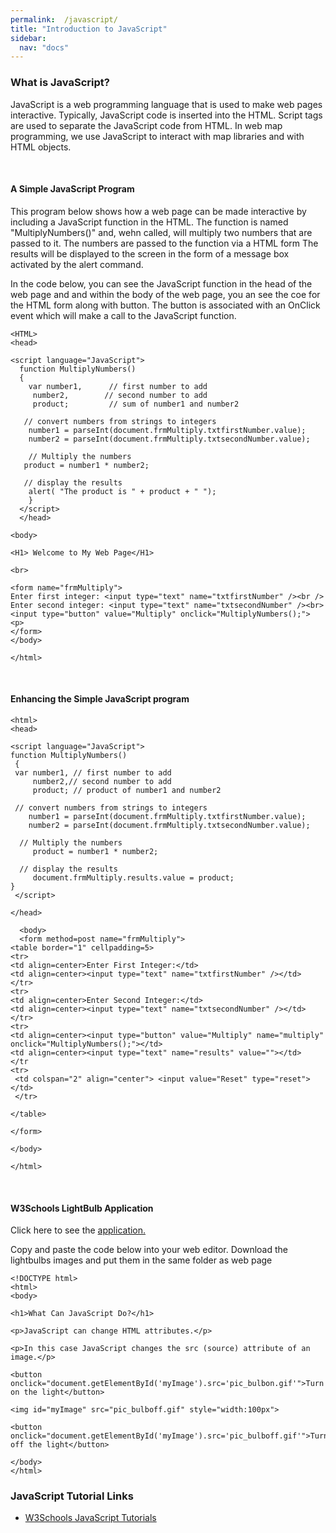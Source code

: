 ```yaml
---
permalink:  /javascript/
title: "Introduction to JavaScript"
sidebar:
  nav: "docs"
---
```




### What is JavaScript?

JavaScript is a web programming language that is used to make web pages interactive.  Typically, JavaScript code is inserted 
into the HTML. Script tags are used to separate the JavaScript code from HTML.  In web map programming, we use JavaScript to 
interact with map libraries and with HTML objects.

 
<br>
 

#### A Simple JavaScript Program

This program below shows how a web page can be made interactive by including a JavaScript function in the HTML.  The function is named "MultiplyNumbers()" and, wehn called, will multiply two numbers that are passed to it.  The numbers are passed to the function via a HTML form  The results will be displayed to the screen in the form of a message box activated by the alert command.   

In the code below, you can see the JavaScript function in the head of the web page and and within the body of the web page, you an see the coe for the HTML form along with  button. The button is associated with an OnClick event which will make a call to the JavaScript function.   

    <HTML>
    <head>

    <script language="JavaScript">
      function MultiplyNumbers()
      {
        var number1,      // first number to add
         number2,        // second number to add
         product;         // sum of number1 and number2

       // convert numbers from strings to integers
        number1 = parseInt(document.frmMultiply.txtfirstNumber.value);
        number2 = parseInt(document.frmMultiply.txtsecondNumber.value);

        // Multiply the numbers
       product = number1 * number2;

       // display the results
        alert( "The product is " + product + " ");
        }
      </script>
      </head>

    <body>

    <H1> Welcome to My Web Page</H1>
    
    <br>

    <form name="frmMultiply">
    Enter first integer: <input type="text" name="txtfirstNumber" /><br />
    Enter second integer: <input type="text" name="txtsecondNumber" /><br>
    <input type="button" value="Multiply" onclick="MultiplyNumbers();">
    <p>
    </form>             
    </body>

    </html>




<br> 

#### Enhancing the Simple JavaScript program 

    <html>
    <head>

    <script language="JavaScript">
    function MultiplyNumbers()
     {
     var number1, // first number to add
         number2,// second number to add
         product; // product of number1 and number2

     // convert numbers from strings to integers
        number1 = parseInt(document.frmMultiply.txtfirstNumber.value);
        number2 = parseInt(document.frmMultiply.txtsecondNumber.value);

      // Multiply the numbers
         product = number1 * number2;

      // display the results
         document.frmMultiply.results.value = product;
    }
     </script>

    </head>

      <body>
      <form method=post name="frmMultiply">
    <table border="1" cellpadding=5>
    <tr>
    <td align=center>Enter First Integer:</td>
    <td align=center><input type="text" name="txtfirstNumber" /></td>
    </tr>
    <tr>
    <td align=center>Enter Second Integer:</td>
    <td align=center><input type="text" name="txtsecondNumber" /></td>
    </tr>
    <tr>
    <td align=center><input type="button" value="Multiply" name="multiply" onclick="MultiplyNumbers();"></td>
    <td align=center><input type="text" name="results" value=""></td>
    </tr
    <tr>
     <td colspan="2" align="center"> <input value="Reset" type="reset"></td>
     </tr>

    </table>

    </form>   

    </body>

    </html>

 
<br>
 
#### W3Schools LightBulb Application 

Click here to see  the [application.](https://www.w3schools.com/js/js_intro.asp)

Copy and paste the code below into your web editor. Download the lightbulbs images and put them in the same folder as web page

 

    <!DOCTYPE html>
    <html>
    <body>

    <h1>What Can JavaScript Do?</h1>

    <p>JavaScript can change HTML attributes.</p>

    <p>In this case JavaScript changes the src (source) attribute of an image.</p>

    <button onclick="document.getElementById('myImage').src='pic_bulbon.gif'">Turn on the light</button>

    <img id="myImage" src="pic_bulboff.gif" style="width:100px">

    <button onclick="document.getElementById('myImage').src='pic_bulboff.gif'">Turn off the light</button>

    </body>
    </html>

 
 
 ### JavaScript Tutorial Links
* [W3Schools JavaScript Tutorials](https://www.w3schools.com/js/js_whereto.asp)
